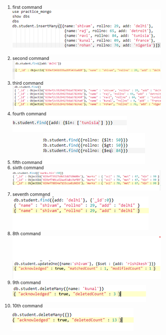 1. first command 
![](https://github.com/shivam30072/mongodb_commands/blob/main/mongo1.png?raw=true)
2. second command
![](https://github.com/shivam30072/mongodb_commands/blob/main/mongo2.png?raw=true)
3. third command
![](https://github.com/shivam30072/mongodb_commands/blob/main/mongo3.png?raw=true)
4. fourth command
![](https://github.com/shivam30072/mongodb_commands/blob/main/mongo4.png?raw=true)
5. fifth command
![](https://github.com/shivam30072/mongodb_commands/blob/main/mongo5.png?raw=true)
6. sixth command
![](https://github.com/shivam30072/mongodb_commands/blob/main/mongo6.png?raw=true)
7. seventh command
![](https://github.com/shivam30072/mongodb_commands/blob/main/mogo7.png?raw=true)
8. 8th command
![](https://github.com/shivam30072/mongodb_commands/blob/main/mongo8.png?raw=true)
9. 9th command
![](https://github.com/shivam30072/mongodb_commands/blob/main/mongo9.png?raw=true)
10. 10th command
![](https://github.com/shivam30072/mongodb_commands/blob/main/mongo10.png?raw=true)
